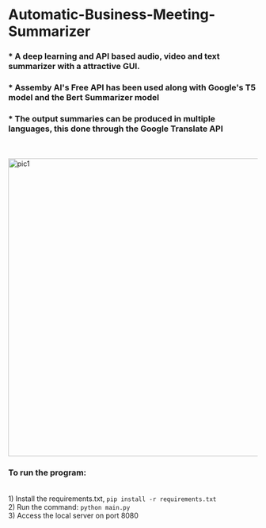 # Automatic-Business-Meeting-Summarizer
### * A deep learning and API based audio, video and text summarizer with a attractive GUI. <br>
### * Assemby AI's Free API has been used along with Google's T5 model and the Bert Summarizer model <br>
### * The output summaries can be produced in multiple languages, this done through the Google Translate API
<br><br>
<img width="800" height = "600" alt="pic1" src="https://user-images.githubusercontent.com/97934051/212613695-b9d88383-025d-449e-95a8-f1830b648c8a.png">
<br>
### To run the program:
<br> 1) Install the requirements.txt, `pip install -r requirements.txt`
<br> 2) Run the command: `python main.py`
<br> 3) Access the local server on port 8080

